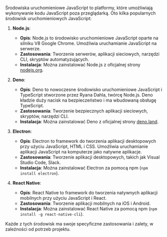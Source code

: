 Środowiska uruchomieniowe JavaScript to platformy, które umożliwiają wykonywanie kodu JavaScript poza przeglądarką. Oto kilka popularnych środowisk uruchomieniowych JavaScript:

1. **Node.js**:
   - **Opis**: Node.js to środowisko uruchomieniowe JavaScript oparte na silniku V8 Google Chrome. Umożliwia uruchamianie JavaScript na serwerze.
   - **Zastosowania**: Tworzenie serwerów, aplikacji sieciowych, narzędzi CLI, skryptów automatyzujących.
   - **Instalacja**: Można zainstalować Node.js z oficjalnej strony [nodejs.org](https://nodejs.org/).

2. **Deno**:
   - **Opis**: Deno to nowoczesne środowisko uruchomieniowe JavaScript i TypeScript stworzone przez Ryana Dahla, twórcę Node.js. Deno kładzie duży nacisk na bezpieczeństwo i ma wbudowaną obsługę TypeScript.
   - **Zastosowania**: Tworzenie bezpiecznych aplikacji sieciowych, skryptów, narzędzi CLI.
   - **Instalacja**: Można zainstalować Deno z oficjalnej strony [deno.land](https://deno.land/).

3. **Electron**:
   - **Opis**: Electron to framework do tworzenia aplikacji desktopowych przy użyciu JavaScript, HTML i CSS. Umożliwia uruchamianie aplikacji JavaScript na komputerze jako natywne aplikacje.
   - **Zastosowania**: Tworzenie aplikacji desktopowych, takich jak Visual Studio Code, Slack.
   - **Instalacja**: Można zainstalować Electron za pomocą npm (`npm install electron`).

4. **React Native**:
   - **Opis**: React Native to framework do tworzenia natywnych aplikacji mobilnych przy użyciu JavaScript i React.
   - **Zastosowania**: Tworzenie aplikacji mobilnych na iOS i Android.
   - **Instalacja**: Można zainstalować React Native za pomocą npm (`npm install -g react-native-cli`).

Każde z tych środowisk ma swoje specyficzne zastosowania i zalety, w zależności od potrzeb projektu.